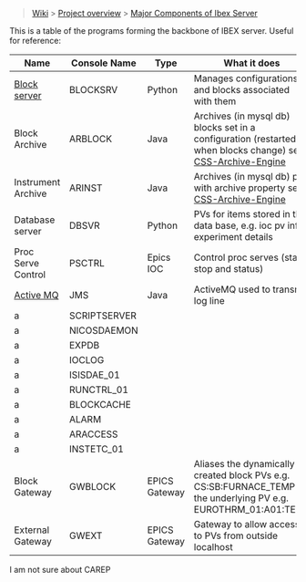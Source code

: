 > [Wiki](Home) > [Project overview](Project-overview) > [Major Components of Ibex Server](Major-Components-of-Ibex-Server)

This is a table of the programs forming the backbone of IBEX server. Useful for reference:

Name | Console Name | Type | What it does
---  | ------------ | ----- | ------------
[Block server](BlockServer) | BLOCKSRV | Python | Manages configurations and blocks associated with them
Block Archive | ARBLOCK | Java | Archives (in mysql db) blocks set in a configuration (restarted when blocks change) see [CSS-Archive-Engine](CSS-Archive-Engine)
Instrument Archive | ARINST | Java | Archives (in mysql db) pvs with archive property see [CSS-Archive-Engine](CSS-Archive-Engine)
Database server | DBSVR | Python | PVs for items stored in the data base, e.g. ioc pv info, experiment details
Proc Serve Control | PSCTRL | Epics IOC | Control proc serves  (start, stop and status)
[Active MQ](ActiveMQ) | JMS | Java | ActiveMQ used to transmit log line
a | SCRIPTSERVER | | 
a | NICOSDAEMON | |
a | EXPDB | |
a | IOCLOG | |
a | ISISDAE_01 | |
a | RUNCTRL_01 | |
a | BLOCKCACHE | |
a | ALARM | |
a | ARACCESS | | 
a | INSTETC_01 | |
Block Gateway | GWBLOCK | EPICS Gateway | Aliases the dynamically created block PVs e.g. CS:SB:FURNACE_TEMP to the underlying PV e.g. EUROTHRM_01:A01:TEMP
External Gateway | GWEXT | EPICS Gateway | Gateway to allow access to PVs from outside localhost

I am not sure about CAREP